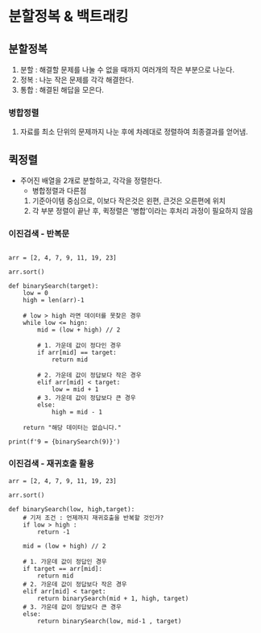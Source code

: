 # 분할정복 & 백트래킹

## 분할정복
 1. 분할 : 해결할 문제를 나눌 수 없을 때까지 여러개의 작은 부분으로 나눈다.
 2. 정복 : 나눈 작은 문제를 각각 해결한다.
 3. 통합 : 해결된 해답을 모은다. 
   
   ### 병합정렬
   1. 자료를 최소 단위의 문제까지 나눈 후에 차례대로 정렬하여 최종결과를 얻어냄.

## 퀵정렬
- 주어진 배열을 2개로 분할하고, 각각을 정렬한다.
    - 병합정렬과 다른점
     1. 기준아이템 중심으로, 이보다 작은것은 왼편, 큰것은 오른편에 위치
     2. 각 부분 정렬이 끝난 후, 퀵정렬은 '병합'이라는 후처리 과정이 필요하지 않음


### 이진검색 - 반복문
```

arr = [2, 4, 7, 9, 11, 19, 23]

arr.sort()

def binarySearch(target):
    low = 0
    high = len(arr)-1

    # low > high 라면 데이터를 못찾은 경우
    while low <= hign:
        mid = (low + high) // 2

        # 1. 가운데 값이 정다인 경우
        if arr[mid] == target:
            return mid

        # 2. 가운데 값이 정답보다 작은 경우
        elif arr[mid] < target:
            low = mid + 1
        # 3. 가운데 값이 정답보다 큰 경우
        else:
            high = mid - 1

    return "해당 데이터는 없습니다."

print(f'9 = {binarySearch(9)}')
```
### 이진검색 - 재귀호출 활용

```
arr = [2, 4, 7, 9, 11, 19, 23]

arr.sort()

def binarySearch(low, high,target):
    # 기저 조건 : 언제까지 재귀호출을 반복할 것인가?
    if low > high : 
        return -1
    
    mid = (low + high) // 2

    # 1. 가운데 값이 정답인 경우
    if target == arr[mid]:
        return mid
    # 2. 가운데 값이 정답보다 작은 경우
    elif arr[mid] < target:
        return binarySearch(mid + 1, high, target)
    # 3. 가운데 값이 정답보다 큰 경우
    else:
        return binarySearch(low, mid-1 , target)
```